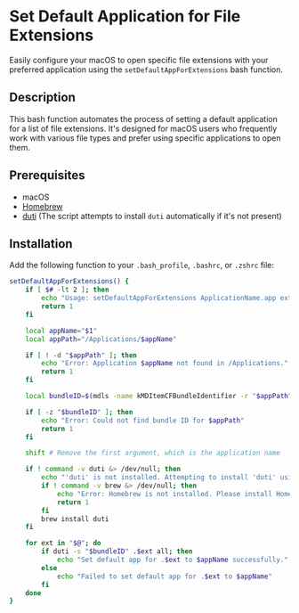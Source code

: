 # Set Default Application for File Extensions

Easily configure your macOS to open specific file extensions with your preferred application using the `setDefaultAppForExtensions` bash function.

## Description

This bash function automates the process of setting a default application for a list of file extensions. It's designed for macOS users who frequently work with various file types and prefer using specific applications to open them.

## Prerequisites

- macOS
- [Homebrew](https://brew.sh/)
- [duti](https://github.com/moretension/duti) (The script attempts to install `duti` automatically if it's not present)

## Installation

Add the following function to your `.bash_profile`, `.bashrc`, or `.zshrc` file:

```bash
setDefaultAppForExtensions() {
    if [ $# -lt 2 ]; then
        echo "Usage: setDefaultAppForExtensions ApplicationName.app ext1 [ext2 ...]"
        return 1
    fi

    local appName="$1"
    local appPath="/Applications/$appName"

    if [ ! -d "$appPath" ]; then
        echo "Error: Application $appName not found in /Applications."
        return 1
    fi

    local bundleID=$(mdls -name kMDItemCFBundleIdentifier -r "$appPath")

    if [ -z "$bundleID" ]; then
        echo "Error: Could not find bundle ID for $appPath"
        return 1
    fi

    shift # Remove the first argument, which is the application name

    if ! command -v duti &> /dev/null; then
        echo "'duti' is not installed. Attempting to install 'duti' using Homebrew..."
        if ! command -v brew &> /dev/null; then
            echo "Error: Homebrew is not installed. Please install Homebrew and retry."
            return 1
        fi
        brew install duti
    fi

    for ext in "$@"; do
        if duti -s "$bundleID" .$ext all; then
            echo "Set default app for .$ext to $appName successfully."
        else
            echo "Failed to set default app for .$ext to $appName"
        fi
    done
}
